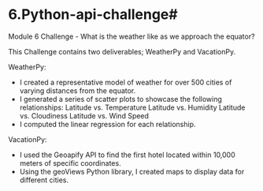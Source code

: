 # 6.Python-api-challenge#

Module 6 Challenge - What is the weather like as we approach the equator?

This Challenge contains two deliverables; WeatherPy and VacationPy.

WeatherPy:
- I created a representative model of weather for over 500 cities of varying distances from the equator. 
- I generated a series of scatter plots to showcase the following relationships:
    Latitude vs. Temperature
    Latitude vs. Humidity
    Latitude vs. Cloudiness
    Latitude vs. Wind Speed
- I computed the linear regression for each relationship.

VacationPy:
- I used the Geoapify API to find the first hotel located within 10,000 meters of specific coordinates.
- Using the geoViews Python library, I created maps to display data for different cities. 